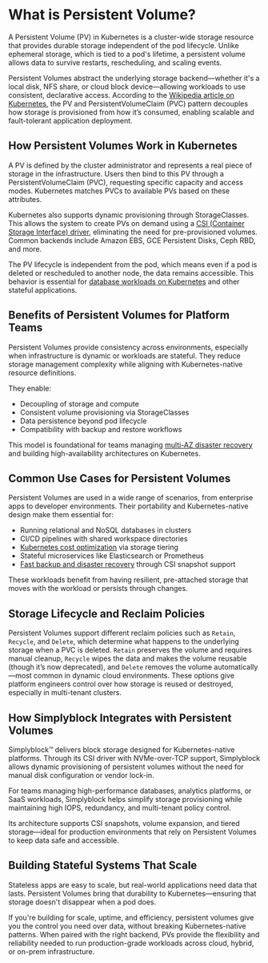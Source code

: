 # What is Persistent Volume?

A Persistent Volume (PV) in Kubernetes is a cluster-wide storage resource that provides durable storage independent of the pod lifecycle. Unlike ephemeral storage, which is tied to a pod's lifetime, a persistent volume allows data to survive restarts, rescheduling, and scaling events.

Persistent Volumes abstract the underlying storage backend—whether it's a local disk, NFS share, or cloud block device—allowing workloads to use consistent, declarative access. According to the [Wikipedia article on Kubernetes](https://en.wikipedia.org/wiki/Kubernetes), the PV and PersistentVolumeClaim (PVC) pattern decouples how storage is provisioned from how it’s consumed, enabling scalable and fault-tolerant application deployment.

## How Persistent Volumes Work in Kubernetes

A PV is defined by the cluster administrator and represents a real piece of storage in the infrastructure. Users then bind to this PV through a PersistentVolumeClaim (PVC), requesting specific capacity and access modes. Kubernetes matches PVCs to available PVs based on these attributes.

Kubernetes also supports dynamic provisioning through StorageClasses. This allows the system to create PVs on demand using a [CSI (Container Storage Interface) driver](https://kubernetes.io/docs/concepts/storage/persistent-volumes/), eliminating the need for pre-provisioned volumes. Common backends include Amazon EBS, GCE Persistent Disks, Ceph RBD, and more.

The PV lifecycle is independent from the pod, which means even if a pod is deleted or rescheduled to another node, the data remains accessible. This behavior is essential for [database workloads on Kubernetes](https://www.simplyblock.io/use-cases/database-on-kubernetes/) and other stateful applications.

## Benefits of Persistent Volumes for Platform Teams

Persistent Volumes provide consistency across environments, especially when infrastructure is dynamic or workloads are stateful. They reduce storage management complexity while aligning with Kubernetes-native resource definitions.

They enable:

- Decoupling of storage and compute
- Consistent volume provisioning via StorageClasses
- Data persistence beyond pod lifecycle
- Compatibility with backup and restore workflows

This model is foundational for teams managing [multi-AZ disaster recovery](https://www.simplyblock.io/use-cases/multi-availability-zone-disaster-recovery/) and building high-availability architectures on Kubernetes.

## Common Use Cases for Persistent Volumes

Persistent Volumes are used in a wide range of scenarios, from enterprise apps to developer environments. Their portability and Kubernetes-native design make them essential for:

- Running relational and NoSQL databases in clusters  
- CI/CD pipelines with shared workspace directories  
- [Kubernetes cost optimization](https://www.simplyblock.io/use-cases/optimizing-kubernetes-costs/) via storage tiering  
- Stateful microservices like Elasticsearch or Prometheus  
- [Fast backup and disaster recovery](https://www.simplyblock.io/use-cases/fast-backups-and-disaster-recovery/) through CSI snapshot support

These workloads benefit from having resilient, pre-attached storage that moves with the workload or persists through changes.

## Storage Lifecycle and Reclaim Policies

Persistent Volumes support different reclaim policies such as `Retain`, `Recycle`, and `Delete`, which determine what happens to the underlying storage when a PVC is deleted. `Retain` preserves the volume and requires manual cleanup, `Recycle` wipes the data and makes the volume reusable (though it’s now deprecated), and `Delete` removes the volume automatically—most common in dynamic cloud environments. These options give platform engineers control over how storage is reused or destroyed, especially in multi-tenant clusters.

## How Simplyblock Integrates with Persistent Volumes

Simplyblock™ delivers block storage designed for Kubernetes-native platforms. Through its CSI driver with NVMe-over-TCP support, Simplyblock allows dynamic provisioning of persistent volumes without the need for manual disk configuration or vendor lock-in.

For teams managing high-performance databases, analytics platforms, or SaaS workloads, Simplyblock helps simplify storage provisioning while maintaining high IOPS, redundancy, and multi-tenant policy control.

Its architecture supports CSI snapshots, volume expansion, and tiered storage—ideal for production environments that rely on Persistent Volumes to keep data safe and accessible.

## Building Stateful Systems That Scale

Stateless apps are easy to scale, but real-world applications need data that lasts. Persistent Volumes bring that durability to Kubernetes—ensuring that storage doesn't disappear when a pod does.

If you're building for scale, uptime, and efficiency, persistent volumes give you the control you need over data, without breaking Kubernetes-native patterns. When paired with the right backend, PVs provide the flexibility and reliability needed to run production-grade workloads across cloud, hybrid, or on-prem infrastructure.
